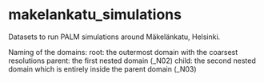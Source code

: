 # makelankatu_simulations
Datasets to run PALM simulations around Mäkelänkatu, Helsinki.

Naming of the domains:
  root: the outermost domain with the coarsest resolutions
  parent: the first nested domain (_N02)
  child: the second nested domain which is entirely inside the parent domain (_N03)
